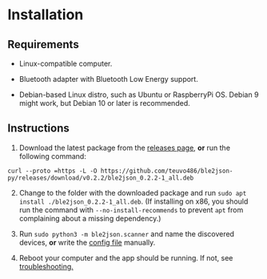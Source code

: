 Installation
============

Requirements
------------

  * Linux-compatible computer.
  
  * Bluetooth adapter with Bluetooth Low Energy support.
  
  * Debian-based Linux distro, such as Ubuntu or RaspberryPi OS. Debian 9 might work, 
  but Debian 10 or later is recommended.
  
Instructions
------------

  1. Download the latest package from the [releases page](https://github.com/teuvo486/ble2json-py/releases),
  **or** run the following command:
  
    curl --proto =https -L -O https://github.com/teuvo486/ble2json-py/releases/download/v0.2.2/ble2json_0.2.2-1_all.deb

  2. Change to the folder with the downloaded package and run 
  `sudo apt install ./ble2json_0.2.2-1_all.deb`. (If installing on x86, you should run the
  command with `--no-install-recommends` to prevent `apt` from complaining about a missing dependency.)

  3. Run `sudo python3 -m ble2json.scanner` and name the discovered devices, **or** write the 
  [config file](https://github.com/teuvo486/ble2json-py/blob/main/doc/config.md) manually. 
 
  4. Reboot your computer and the app should be running. If not, see
  [troubleshooting.](https://github.com/teuvo486/ble2json-py/blob/main/doc/troubleshooting.md)
